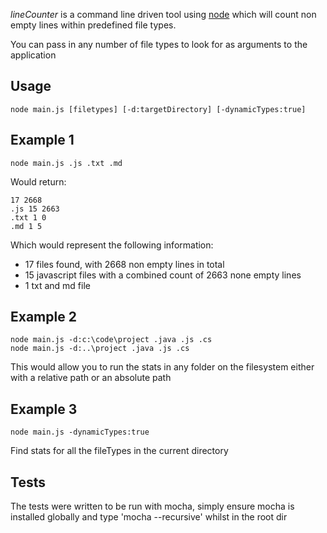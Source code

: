 _lineCounter_ is a command line driven tool using [node](http://nodejs.org) which will count non empty lines within predefined file types.

You can pass in any number of file types to look for as arguments to the application

## Usage
    node main.js [filetypes] [-d:targetDirectory] [-dynamicTypes:true]

## Example 1
    node main.js .js .txt .md

Would return:
```
17 2668
.js 15 2663
.txt 1 0
.md 1 5
```

Which would represent the following information:
- 17 files found, with 2668 non empty lines in total
- 15 javascript files with a combined count of 2663 none empty lines
- 1 txt and md file

## Example 2
    node main.js -d:c:\code\project .java .js .cs
    node main.js -d:..\project .java .js .cs

This would allow you to run the stats in any folder on the filesystem either with a relative path or an absolute path

## Example 3
    node main.js -dynamicTypes:true

Find stats for all the fileTypes in the current directory

## Tests
The tests were written to be run with mocha, simply ensure mocha is installed globally and type 'mocha --recursive' whilst in the root dir